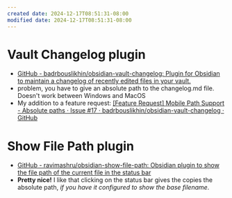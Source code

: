 ```yaml
---
created date: 2024-12-17T08:51:31-08:00
modified date: 2024-12-17T08:51:31-08:00
---
```

# Vault Changelog plugin
- [GitHub - badrbouslikhin/obsidian-vault-changelog: Plugin for Obsidian to maintain a changelog of recently edited files in your vault.](https://github.com/badrbouslikhin/obsidian-vault-changelog)
- problem, you have to give an absolute path to the changelog.md file.  Doesn't work between Windows and MacOS
- My addition to a feature request: [[Feature Request] Mobile Path Support - Absolute paths · Issue #17 · badrbouslikhin/obsidian-vault-changelog · GitHub](https://github.com/badrbouslikhin/obsidian-vault-changelog/issues/17#issuecomment-1774237873)
# Show File Path plugin
- [GitHub - ravimashru/obsidian-show-file-path: Obsidian plugin to show the file path of the current file in the status bar](https://github.com/ravimashru/obsidian-show-file-path)
- **Pretty nice!**  I like that clicking on the status bar gives the copies the absolute path, *if you have it configured to show the base filename*.